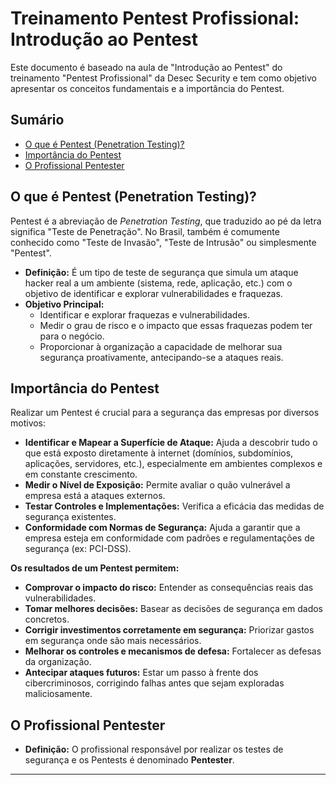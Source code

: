 # Treinamento Pentest Profissional: Introdução ao Pentest

Este documento é baseado na aula de "Introdução ao Pentest" do treinamento "Pentest Profissional" da Desec Security e tem como objetivo apresentar os conceitos fundamentais e a importância do Pentest.

## Sumário

- [O que é Pentest (Penetration Testing)?](#o-que-é-pentest-penetration-testing)
- [Importância do Pentest](#importância-do-pentest)
- [O Profissional Pentester](#o-profissional-pentester)

## O que é Pentest (Penetration Testing)?

Pentest é a abreviação de *Penetration Testing*, que traduzido ao pé da letra significa "Teste de Penetração". No Brasil, também é comumente conhecido como "Teste de Invasão", "Teste de Intrusão" ou simplesmente "Pentest".

- **Definição:** É um tipo de teste de segurança que simula um ataque hacker real a um ambiente (sistema, rede, aplicação, etc.) com o objetivo de identificar e explorar vulnerabilidades e fraquezas.
- **Objetivo Principal:**
    - Identificar e explorar fraquezas e vulnerabilidades.
    - Medir o grau de risco e o impacto que essas fraquezas podem ter para o negócio.
    - Proporcionar à organização a capacidade de melhorar sua segurança proativamente, antecipando-se a ataques reais.

## Importância do Pentest

Realizar um Pentest é crucial para a segurança das empresas por diversos motivos:

- **Identificar e Mapear a Superfície de Ataque:** Ajuda a descobrir tudo o que está exposto diretamente à internet (domínios, subdomínios, aplicações, servidores, etc.), especialmente em ambientes complexos e em constante crescimento.
- **Medir o Nível de Exposição:** Permite avaliar o quão vulnerável a empresa está a ataques externos.
- **Testar Controles e Implementações:** Verifica a eficácia das medidas de segurança existentes.
- **Conformidade com Normas de Segurança:** Ajuda a garantir que a empresa esteja em conformidade com padrões e regulamentações de segurança (ex: PCI-DSS).

**Os resultados de um Pentest permitem:**

- **Comprovar o impacto do risco:** Entender as consequências reais das vulnerabilidades.
- **Tomar melhores decisões:** Basear as decisões de segurança em dados concretos.
- **Corrigir investimentos corretamente em segurança:** Priorizar gastos em segurança onde são mais necessários.
- **Melhorar os controles e mecanismos de defesa:** Fortalecer as defesas da organização.
- **Antecipar ataques futuros:** Estar um passo à frente dos cibercriminosos, corrigindo falhas antes que sejam exploradas maliciosamente.

## O Profissional Pentester

- **Definição:** O profissional responsável por realizar os testes de segurança e os Pentests é denominado **Pentester**.

---
